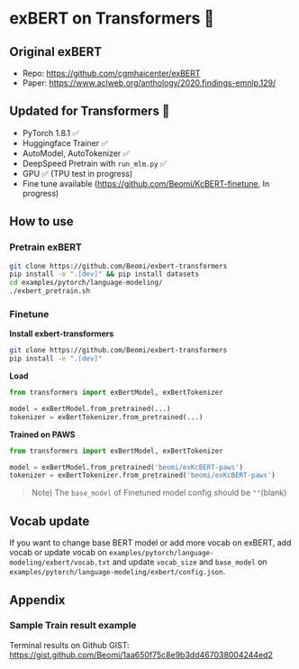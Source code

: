 <!---
Copyright 2020 The HuggingFace Team. All rights reserved.

Licensed under the Apache License, Version 2.0 (the "License");
you may not use this file except in compliance with the License.
You may obtain a copy of the License at

    http://www.apache.org/licenses/LICENSE-2.0

Unless required by applicable law or agreed to in writing, software
distributed under the License is distributed on an "AS IS" BASIS,
WITHOUT WARRANTIES OR CONDITIONS OF ANY KIND, either express or implied.
See the License for the specific language governing permissions and
limitations under the License.
-->

# exBERT on Transformers 🤗

## Original exBERT

- Repo: https://github.com/cgmhaicenter/exBERT
- Paper: https://www.aclweb.org/anthology/2020.findings-emnlp.129/

## Updated for Transformers 🤗

- PyTorch 1.8.1 ✅
- Huggingface Trainer ✅
- AutoModel, AutoTokenizer ✅
- DeepSpeed Pretrain with `run_mlm.py` ✅
- GPU ✅ (TPU test in progress)
- Fine tune available (https://github.com/Beomi/KcBERT-finetune, In progress)

## How to use

### Pretrain exBERT

```sh
git clone https://github.com/Beomi/exbert-transformers
pip install -e ".[dev]" && pip install datasets
cd examples/pytorch/language-modeling/
./exbert_pretrain.sh
```

### Finetune

**Install exbert-transformers**

```sh
git clone https://github.com/Beomi/exbert-transformers
pip install -e ".[dev]"
```

**Load**

```python
from transformers import exBertModel, exBertTokenizer

model = exBertModel.from_pretrained(...)
tokenizer = exBertTokenizer.from_pretrained(...)
```

**Trained on PAWS**

```python
from transformers import exBertModel, exBertTokenizer

model = exBertModel.from_pretrained('beomi/exKcBERT-paws')
tokenizer = exBertTokenizer.from_pretrained('beomi/exKcBERT-paws')
```

> Note) The `base_model` of Finetuned model config should be `""`(blank)


## Vocab update

If you want to change base BERT model or add more vocab on exBERT, add vocab or update vocab on `examples/pytorch/language-modeling/exbert/vocab.txt` 
and update `vocab_size` and `base_model`  on `examples/pytorch/language-modeling/exbert/config.json`.

## Appendix

### Sample Train result example

Terminal results on Github GIST: https://gist.github.com/Beomi/1aa650f75c8e9b3dd467038004244ed2



